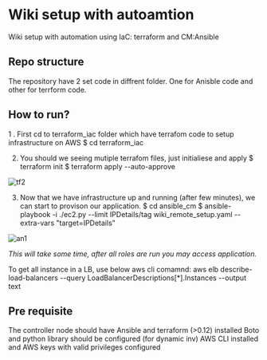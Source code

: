# Wiki setup with autoamtion
Wiki setup with automation using IaC: terraform and  CM:Ansible 

## Repo structure 
The repository have 2 set code in diffrent folder. One for Anisble code and other for terrform code.


## How to run?
1 . First cd to terraform_iac folder which have terrafom code to setup infrastructure on AWS
$ cd terraform_iac

2. You should we seeing mutiple terrafom files, just initialiese and apply
$ terraform init 
$ terraform apply --auto-approve

![tf2](https://user-images.githubusercontent.com/47947075/114410967-6a5acf00-9bc9-11eb-844e-634f51cadb48.png)

3. Now that we have infrastructure up and running (after few minutes), we can start to provison our application.
$ cd ansible_cm
$ ansible-playbook -i ./ec2.py --limit IPDetails/tag wiki_remote_setup.yaml --extra-vars "target=IPDetails"  

![an1](https://user-images.githubusercontent.com/47947075/114409956-97f34880-9bc8-11eb-9bfa-3339d99888eb.png)

*This will take some time, after all roles are run you may access application.*

To get all instance in a LB, use below aws cli comamnd: 
aws elb describe-load-balancers --query LoadBalancerDescriptions[*].Instances --output text

## Pre requisite 
The controller node should have Ansible and terraform (>0.12) installed 
Boto and python library should be configured (for dynamic inv)
AWS CLI installed and AWS keys with valid privileges configured 




